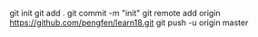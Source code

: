 git init
git add .
git commit -m "init"
git remote add origin https://github.com/pengfen/learn18.git
git push -u origin master